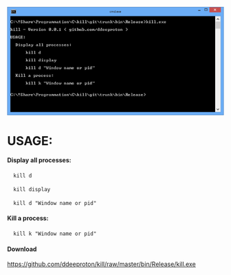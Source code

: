 ![](preview.png)


# USAGE:

  #### Display all processes:

      kill d

      kill display

      kill d "Window name or pid"

  #### Kill a process:

      kill k "Window name or pid"

  #### Download 

https://github.com/ddeeproton/kill/raw/master/bin/Release/kill.exe